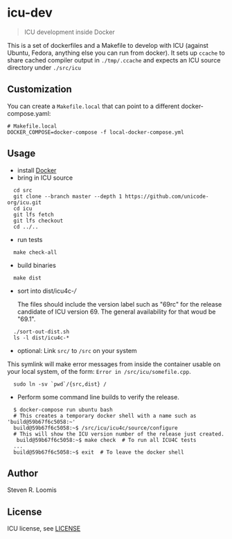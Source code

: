 # icu-dev

> ICU development inside Docker

This is a set of dockerfiles and a Makefile to develop with ICU (against Ubuntu, Fedora, anything else you can run from docker).
It sets up `ccache` to share cached compiler output in `./tmp/.ccache` and expects an ICU source directory under `./src/icu`

## Customization

You can create a `Makefile.local` that can point to a different docker-compose.yaml:

```
# Makefile.local
DOCKER_COMPOSE=docker-compose -f local-docker-compose.yml
```

## Usage

- install [Docker](http://docker.io)
- bring in ICU source
```
  cd src
  git clone --branch master --depth 1 https://github.com/unicode-org/icu.git
  cd icu
  git lfs fetch
  git lfs checkout
  cd ../..
```
- run tests
```
  make check-all
```
- build binaries
```
  make dist
```         
- sort into dist/icu4c-*/*

  The files should include the version label such as "69rc" for the release candidate of ICU version 69. The general availability for that woud be "69.1". 
```
  ./sort-out-dist.sh
  ls -l dist/icu4c-*
```
- optional: Link `src/` to `/src` on your system

This symlink will make error messages from inside the container usable on your local system, of the form: `Error in /src/icu/somefile.cpp`.
```
  sudo ln -sv `pwd`/{src,dist} /
```

- Perform some command line builds to verify the release.
```
  $ docker-compose run ubuntu bash
  # This creates a temporary docker shell with a name such as 'build@59b67f6c5058:~'
  build@59b67f6c5058:~$ /src/icu/icu4c/source/configure
  # This will show the ICU version number of the release just created.
   build@59b67f6c5058:~$ make check  # To run all ICU4C tests
  ...
  build@59b67f6c5058:~$ exit  # To leave the docker shell
```

## Author

Steven R. Loomis

## License

ICU license, see [LICENSE](LICENSE)

